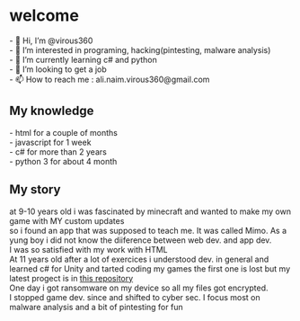 <h1>welcome</h1>
- 👋 Hi, I’m @virous360 <br>
- 👀 I’m interested in programing, hacking(pintesting, malware analysis) <br>
- 🌱 I’m currently learning c# and python <br>
- 💞️ I’m looking to get a job<br>
- 📫 How to reach me : ali.naim.virous360@gmail.com


<h2>My knowledge</h2>
- html for a couple of months <br>
- javascript  for 1 week <br>
- c# for more than 2 years <br>
- python 3 for about 4 month <br>

<h2>My story</h2>
at 9-10 years old i was fascinated by minecraft and wanted to make my own game with MY custom updates  <br>
so i found an app that was supposed to teach me. It was called Mimo. As a yung boy i did not know the diiference between web dev. and app dev.  <br>
I was so satisfied with my work with HTML  <br>
At 11 years old after a lot of exercices i understood dev. in general and learned c# for Unity and tarted coding my games the first one is lost but my latest progect is in <a href="https://github.com/virous360/kingdomOnline">this repository </a> <br>
One day i got ransomware on my device so all my files got encrypted. <br>
I stopped game dev. since and shifted to cyber sec. I focus most on malware analysis and a bit of pintesting for fun

<!---
virous360/virous360 is a ✨ special ✨ repository because its `README.md` (this file) appears on your GitHub profile.
You can click the Preview link to take a look at your changes.
--->
